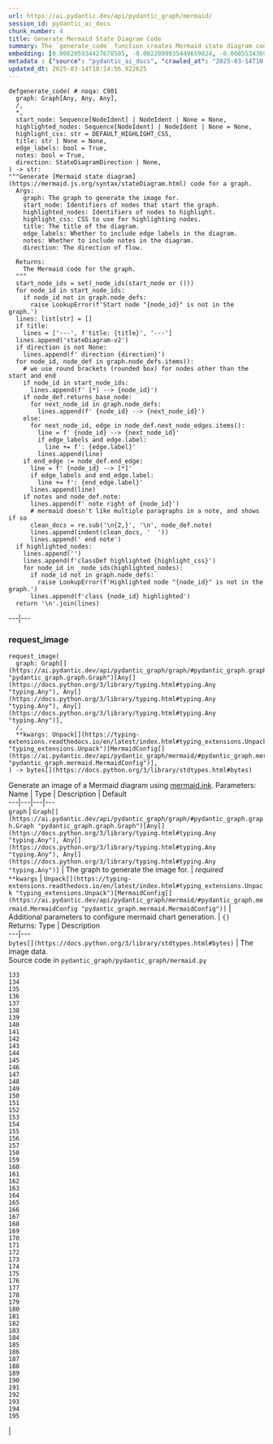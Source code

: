 ```yaml
---
url: https://ai.pydantic.dev/api/pydantic_graph/mermaid/
session_id: pydantic_ai_docs
chunk_number: 4
title: Generate Mermaid State Diagram Code
summary: The `generate_code` function creates Mermaid state diagram code from a specified graph. It takes parameters for start nodes, highlighted nodes, CSS styles for highlighting, diagram title, edge labels, notes, and the direction of flow, returning a string of the generated code.
embedding: [0.008205934427678585, -0.0022099935449659824, -0.00855343695729971, -0.026385799050331116, 0.011656573042273521, 0.016448449343442917, -0.03923729434609413, -0.02021610736846924, -0.04316345974802971, 0.04430960863828659, -0.002834888407960534, -0.035945165902376175, 0.027653878554701805, -0.0640379935503006, 0.03792044147849083, 0.013034389354288578, -0.007206103298813105, -0.013924484141170979, -0.021691467612981796, 0.03301882743835449, 0.08023038506507874, -0.00017127449973486364, 0.03757903724908829, -0.01161999348551035, 5.1582392188720405e-05, 0.016509413719177246, 0.01441220659762621, 0.0008573250961489975, 0.014131765812635422, 0.020594092085957527, -0.038798343390226364, -0.026385799050331116, 0.001839629141613841, -0.04889420419931412, -0.04226117581129074, 0.026654046028852463, -0.02723931334912777, -0.0147536126896739, -0.042456261813640594, 0.021228130906820297, -0.009400855749845505, -0.06447694450616837, 0.03204338252544403, 0.0026260819286108017, -0.04562646150588989, 0.02231331542134285, -0.05511266738176346, 0.034360066056251526, 0.06023375689983368, 0.007693825755268335, -0.03326268866658211, 0.034677084535360336, -0.012729562819004059, 0.019069958478212357, -0.0648183524608612, -0.03543305769562721, -0.04801630228757858, 0.012418639846146107, -0.028800027444958687, 0.013863518834114075, 0.05735619366168976, 0.023654552176594734, -0.004837599582970142, 0.038822729140520096, -0.032262858003377914, 0.06998821347951889, -0.023800868541002274, 0.0216548889875412, 0.005468591116368771, -0.019277241080999374, 0.04362679645419121, 0.04762612283229828, 0.0006012706435285509, -0.06633029133081436, -0.008346155285835266, -0.036408502608537674, -0.006370877847075462, 0.04428522288799286, -0.027775809168815613, -0.05706355720758438, 0.007480447180569172, 0.0001979468361241743, 0.0028028814122080803, -0.006608643103390932, -0.015119404532015324, -0.015338880009949207, -0.032092154026031494, -0.03328707441687584, -0.022532789036631584, -0.008577823638916016, -0.008401024155318737, -0.04140765964984894, -0.056039340794086456, 0.02332533895969391, 0.03094600699841976, 0.049308765679597855, -0.004941240884363651, 0.008785105310380459, -0.01314412709325552, 0.003013212000951171, -0.01044945977628231, -0.019008992239832878, -0.03777412325143814, 0.009205766022205353, 0.0554540753364563, -0.013522112742066383, -0.014704840257763863, 0.035628143697977066, -0.00014050606114324182, -0.0026443717069923878, -0.0636478140950203, 0.006395264063030481, 0.032116539776325226, 0.01946013607084751, 0.011211525648832321, -0.039944492280483246, -0.02694668062031269, 0.009699585847556591, 0.026507729664444923, -0.028483007103204727, -0.04211485758423805, -0.013253864832222462, 0.014217117801308632, 0.00016098660125862807, 0.034530770033597946, 0.007334130350500345, -0.026337027549743652, 0.027019839733839035, 0.008907035924494267, 0.017411701381206512, -0.008882650174200535, 0.016021691262722015, 0.007248778827488422, -0.07140260934829712, 0.005934976041316986, -0.0032433560118079185, -0.042626965790987015, -0.01943575032055378, -0.0032220182474702597, 0.060184985399246216, 0.06837872415781021, 0.026239482685923576, 0.013180706650018692, 0.017631176859140396, 0.007175620645284653, 0.014960894361138344, -0.03831062093377113, 0.04450469836592674, -0.06008743867278099, -0.023459462448954582, 0.02584930509328842, 0.006626932416111231, -0.004325490910559893, -0.007334130350500345, 0.038017984479665756, -0.05374704301357269, 0.026215096935629845, -0.00977274402976036, 0.0027876400854438543, -0.005508218426257372, -0.02994617447257042, 0.03182390704751015, -0.044065747410058975, -0.016143621876835823, -0.011534642428159714, 0.015875374898314476, -0.026702819392085075, 0.011376132257282734, -0.022703493013978004, 0.005233874544501305, 0.02317902259528637, -0.020606284961104393, 0.009602040983736515, 0.00395969906821847, 0.014217117801308632, -0.024459294974803925, -0.03414059057831764, -0.035140421241521835, 0.018667588010430336, -0.014717033132910728, -0.023654552176594734, -0.012863687239587307, -0.08286409080028534, 0.039944492280483246, -0.0658913403749466, -0.005767321214079857, 0.03601832315325737, 0.0026885715778917074, 0.04562646150588989, 0.027385631576180458, -0.043407320976257324, 0.0004884848021902144, 0.013900097459554672, -0.04713840037584305, 0.005096702370792627, -0.0171312615275383, 0.11637064069509506, -0.024886051192879677, 0.018374953418970108, 0.03423813357949257, -0.004858937580138445, 0.017899423837661743, 0.03728640079498291, -0.016850819811224937, 0.0063586849719285965, 0.006657415069639683, -0.027678264304995537, -0.056380745023489, 0.02197190932929516, 0.003005591221153736, 0.044065747410058975, 0.0057094041258096695, 0.014387819916009903, -0.03457954153418541, -0.01575344428420067, 0.0050113508477807045, -0.025898076593875885, 0.007998652756214142, 0.03575007617473602, 0.01203455775976181, -0.054917577654123306, 0.06906154006719589, 0.025117719545960426, -0.020277071744203568, 0.04123695567250252, 0.015668092295527458, 0.025264037773013115, -0.06715942174196243, -0.018301794305443764, 0.04335854947566986, -0.0032738386653363705, -0.011491966433823109, -0.013668429106473923, -0.04460224136710167, -0.0037432718090713024, -0.025605443865060806, 0.013692815788090229, -0.0010691796196624637, -0.007407288998365402, -0.0009701109956949949, 0.010486038401722908, 0.012692984193563461, -0.000540305336471647, -0.011540738865733147, -0.00024976738495752215, 0.008065714500844479, -0.03584761917591095, 0.010693321004509926, -0.019326012581586838, 0.022557176649570465, -0.003490265691652894, 0.022679107263684273, 0.009303310886025429, -0.006328202318400145, -0.010589679703116417, 0.014387819916009903, -0.024178853258490562, -0.0041761258617043495, -0.014570716768503189, 0.0026352268178015947, 0.0017176984110847116, 0.0026184613816440105, -0.08710727840662003, -0.013424567878246307, -0.006511098239570856, 0.02789773978292942, -0.009504496119916439, 0.0006431843503378332, -0.024678770452737808, -0.04148081690073013, 0.009778840467333794, -0.0016872157575562596, 0.019082151353359222, -0.009498399682343006, -0.027214927598834038, -0.022154804319143295, -0.0039231195114552975, 0.034677084535360336, 0.01814328506588936, -0.010626259259879589, 0.02675159089267254, 0.013058776035904884, 0.019228467717766762, 0.06428185850381851, -0.013034389354288578, 0.027214927598834038, 0.001290941028855741, 0.0004900089115835726, 0.015729058533906937, -0.06320886313915253, 0.0784258171916008, -0.0036914513912051916, -0.00358476210385561, 0.0063342987559735775, -0.0038773957639932632, -0.007462157867848873, 0.015009666793048382, 0.0748654380440712, 0.0227766502648592, 0.013729394413530827, 0.004227946512401104, -0.03665236383676529, -0.012839300557971, 0.010607969015836716, -0.030848462134599686, 0.01721661165356636, -0.004560207482427359, -0.007547508925199509, 0.04028589650988579, -0.006754959933459759, -0.03233601525425911, -0.044382769614458084, 0.0012939893640577793, -0.009888578206300735, 0.030507056042551994, 0.0033744315151125193, 0.04082239046692848, 0.012632018886506557, -0.013400182127952576, -0.08349812775850296, 0.006553774233907461, -0.020569706335663795, 0.043090302497148514, 0.00076663913205266, -0.06745205074548721, -0.009937350638210773, -0.04274889826774597, -0.014765805564820766, 0.005349708721041679, -0.01819205842912197, 0.011717538349330425, -0.01643625646829605, 0.006761056371033192, 0.01079696137458086, 0.04889420419931412, -0.0486503429710865, -0.023678937926888466, 0.013241671957075596, 0.014607295393943787, 0.03853009641170502, -0.008437602780759335, -0.02009417675435543, 0.0007312030647881329, -0.02743440307676792, -0.03843254968523979, 0.018984606489539146, 0.0017893327167257667, 0.026239482685923576, 0.0441632941365242, -0.05062561854720116, 0.0011766310781240463, 0.03501849249005318, 0.053308092057704926, 0.015070632100105286, 0.007321937475353479, 0.014192731119692326, 0.02565421536564827, 0.009730068035423756, -0.0008443699916824698, 0.01626555249094963, -0.05877058953046799, 0.017716528847813606, -0.04762612283229828, -0.015253528021275997, -0.028604937717318535, -0.005157667677849531, -0.020447775721549988, 0.017570210620760918, 0.05462494492530823, -0.002937005367130041, 0.0044108424335718155, 0.05301545932888985, 0.008888746611773968, 0.02334972470998764, -0.016338711604475975, -0.022496210411190987, -0.005322274286299944, -0.015241335146129131, 0.017436087131500244, 0.0748654380440712, -0.02743440307676792, -0.02352042868733406, 0.008760719560086727, 0.026361413300037384, -0.020374616608023643, -0.006913469638675451, 0.052283875644207, -0.0220816470682621, -0.026995452120900154, 0.015790022909641266, 0.010705513879656792, -0.03462831303477287, -0.010425073094666004, 0.01118713989853859, -0.00685860076919198, 0.048528410494327545, -0.013668429106473923, -0.017204418778419495, 0.020752601325511932, 0.03253110498189926, 0.021484186872839928, 0.010382397100329399, 0.05838041007518768, -0.018472498282790184, 0.008577823638916016, -0.005874010734260082, 0.05930708348751068, -0.009656909853219986, -0.01410738006234169, 0.015277914702892303, -0.03233601525425911, -0.014802385121583939, -0.005910589825361967, -0.05516143888235092, -0.003560375887900591, -0.06911031156778336, 0.0053436122834682465, -0.02184997871518135, 0.00431939447298646, 0.010028798133134842, -0.03543305769562721, -0.04704085737466812, -0.008029134944081306, -0.014851156622171402, -0.020399002358317375, 0.03297005593776703, 0.00896800123155117, -0.014558522962033749, 0.05374704301357269, -0.06359904259443283, 0.014643874950706959, 0.0003473119286354631, 0.018618814647197723, 0.02222796343266964, 0.04084677994251251, -0.03123863972723484, -0.026873521506786346, 0.01655818708240986, 0.009730068035423756, -0.041212569922208786, -0.014582909643650055, -0.03128741309046745, 0.003843864658847451, 0.0047522480599582195, -0.028775639832019806, 0.00288213649764657, 0.024739734828472137, -0.01658257283270359, -0.022874195128679276, -0.0554540753364563, -0.0073158410377800465, 0.0045906901359558105, -0.03504287824034691, -0.026532115414738655, 0.008431506343185902, -0.013266057707369328, 0.052527736872434616, 0.0009121939074248075, -0.0005094415973871946, -0.049820877611637115, 0.0211915522813797, 0.03596955165266991, -0.0022907727397978306, 0.024544646963477135, -0.020716022700071335, -0.030507056042551994, -0.016765467822551727, 0.0030863704159855843, 0.03409181907773018, -0.01410738006234169, 0.006608643103390932, -0.017655562609434128, 0.03709131479263306, 0.01299781072884798, 0.03187267854809761, -0.019996631890535355, -0.002615413162857294, -0.00222371076233685, 0.029531611129641533, 0.029360907152295113, -0.034969720989465714, -0.02662966027855873, 0.0019326013280078769, -0.00497477175667882, -0.004331587348133326, 0.07745036482810974, 0.006230657920241356, -0.06262359768152237, 0.010144632309675217, 0.005904493387788534, 0.008748526684939861, 0.008358348160982132, 0.009163090959191322, -0.01211990974843502, 0.018350567668676376, -0.030165649950504303, -0.0536007285118103, -0.032579876482486725, -0.00744996452704072, -0.04769928380846977, -0.010510425083339214, -0.04879665747284889, 0.011382228694856167, 0.03094600699841976, 0.007328033912926912, -0.09593506157398224, 0.012095523998141289, 0.024373942986130714, 0.023703323677182198, 0.03648165985941887, -0.0299705620855093, 0.012235743924975395, 0.0460166372358799, 0.007017110474407673, -0.022813230752944946, 0.0014204924227669835, -0.0009076215210370719, 0.013619656674563885, -0.023227794095873833, 0.013010003603994846, -0.036408502608537674, -0.017606791108846664, 0.005831334739923477, 0.0013663857243955135, -0.02709299698472023, -0.014363434165716171, 0.024898245930671692, -0.07267068326473236, -0.022496210411190987, -0.018301794305443764, 0.054137222468853, 0.009291118010878563, -0.03679867833852768, 0.04062730446457863, -0.06330640614032745, -0.024117888882756233, -0.0026245578192174435, 0.00912651140242815, -0.03075091727077961, -0.0010082143126055598, 0.019557680934667587, 0.009565462358295918, 0.0025788338389247656, -0.021496379747986794, -0.006547677330672741, 0.012558859772980213, 0.011894337832927704, -0.014119572937488556, 0.011053016409277916, 0.008059618063271046, 0.013863518834114075, 0.005654535256326199, -0.008510761894285679, -0.03853009641170502, -0.024800701066851616, 0.01992347277700901, -0.009492303244769573, -0.003539038123562932, 0.0020103321876376867, 0.009809323586523533, 0.023630166426301003, 0.004288911819458008, 0.02965354174375534, 0.011321263387799263, -0.029117045924067497, 0.06764714419841766, 0.013485533185303211, -0.0034872174728661776, -0.02144760638475418, 0.02850739285349846, 0.005779514089226723, -0.025556670501828194, 0.02931213565170765, -0.013400182127952576, 0.0024035584647208452, -0.024776313453912735, -0.004419987089931965, -0.014131765812635422, 0.0025178685318678617, 0.00540457759052515, -0.05847795307636261, -0.021667081862688065, 0.007846239022910595, -0.017692141234874725, -0.06042884662747383, 0.041968539357185364, -0.005462494678795338, -0.004584593698382378, 0.009577655233442783, 0.010101957246661186, -0.04667506366968155, 0.013741587288677692, -0.020972076803445816, 0.028800027444958687, 0.00979103334248066, -0.006657415069639683, 0.007895011454820633, -0.009595944546163082, -0.05784391611814499, -0.014448785223066807, 0.03592078015208244, -0.01583879627287388, -0.04608979821205139, 0.046431202441453934, 0.010516521520912647, 0.0014852681197226048, 0.038188688457012177, -0.0018823049031198025, -0.04038344323635101, 0.007431675214320421, -0.0675983726978302, 0.022276734933257103, 0.006316009443253279, -0.0011027106083929539, -0.01441220659762621, 0.013473340310156345, -0.010120246559381485, 0.05740496516227722, 0.022849809378385544, -0.022996125742793083, 0.019167503342032433, 0.005383239593356848, 0.01079696137458086, -0.023934992030262947, -0.011254201643168926, 0.008205934427678585, -0.007547508925199509, -0.001361813279800117, -0.025556670501828194, -0.013387988321483135, -0.05062561854720116, 0.0002939672558568418, 0.034189362078905106, -0.0008283665520139039, -0.015229142270982265, 0.007382902782410383, -0.002952246693894267, 0.02755633369088173, -0.009547172114253044, -0.0067488630302250385, 0.01154683530330658, 0.01753363199532032, -0.01191872451454401, 0.0039901817217469215, -0.007346323691308498, 0.005544797517359257, 0.0034567348193377256, 0.010327528230845928, -0.004234042949974537, 0.002120069693773985, -0.025727374479174614, 0.016570379957556725, 0.0005060123512521386, -0.010924989357590675, 0.013595270924270153, -0.01163218729197979, 0.023227794095873833, 0.0013397133443504572, -0.05116211250424385, 0.006986627820879221, -0.030848462134599686, 0.05223510414361954, -0.03394550085067749, -0.0166679248213768, -0.024349557235836983, 0.057746369391679764, 0.0068037318997085094, -0.016619151458144188, -0.008230321109294891, 0.0003139715117868036, 0.01299781072884798, 0.054771263152360916, 0.0162045881152153, 0.009614233858883381, -0.010406783781945705, 0.005770369432866573, -0.004740055184811354, -0.014509751461446285, 0.0013557167258113623, 0.016594765707850456, 0.0033226110972464085, 0.028897570446133614, -0.05599056929349899, 0.028483007103204727, 0.052040014415979385, -0.02531280927360058, 0.010260466486215591, 0.027970898896455765, -0.008205934427678585, 0.0033774799667298794, -0.017326349392533302, 0.030628986656665802, -0.008602209389209747, 0.004557159263640642, 0.014607295393943787, 0.02692229487001896, -0.009467917494475842, 0.03996887803077698, -0.010114150121808052, -0.08057179301977158, -0.0006462326273322105, -0.0011255725985392928, -0.018387146294116974, 0.037066925317049026, 0.019252855330705643, -0.027117382735013962, -0.008583920076489449, 0.01981373503804207, 0.01744828000664711, -0.01891144923865795, 0.012949038296937943, -0.015460810624063015, -0.039432380348443985, 0.01744828000664711, 0.007614571135491133, 0.0034933139104396105, 0.03821307420730591, -0.0015744299162179232, -0.004554111044853926, 0.0009411524515599012, -0.006376974750310183, -0.004557159263640642, -0.0617944672703743, -0.017814071848988533, 0.0013602891704067588, 0.012412543408572674, 0.01196139957755804, -0.019764963537454605, -0.009797129780054092, -0.027946511283516884, -0.049333155155181885, 0.024349557235836983, 0.010211694985628128, 0.008401024155318737, -0.012546666897833347, -0.0035116036888211966, 0.002600171836093068, -0.00460593169555068, -0.008340058848261833, -0.011461484245955944, -0.04845525324344635, 0.018582236021757126, 0.008327865041792393, -0.04506557807326317, -0.00912651140242815, -0.01848469115793705, -0.03484778851270676, -0.00693785585463047, 0.00038274802500382066, 0.020277071744203568, 0.0023776483722031116, 0.00853514764457941, -0.006248947232961655, -0.019850315526127815, 0.013826939277350903, 0.028873184695839882, 0.012522281147539616, -0.026897909119725227, -0.0007616857183165848, 0.0625748261809349, -0.02867809683084488, 0.006706187501549721, -0.016424063593149185, 0.006608643103390932, 0.016363097354769707, -0.03231162950396538, 0.03792044147849083, 0.024434909224510193, -0.008919229730963707, -0.027605107054114342, -0.012327191419899464, -0.02343507669866085, -0.000293776742182672, 0.025410354137420654, 0.030653372406959534, 0.0025483511853963137, 0.018045740202069283, -0.005395432468503714, -0.001409061485901475, 0.026702819392085075, -0.034994106739759445, 0.026678433641791344, 0.007157330866903067, 0.04587032273411751, 0.03679867833852768, 0.02645895816385746, -0.03153127431869507, -0.02965354174375534, -0.010339722037315369, -0.02311805635690689, -0.06428185850381851, -0.028897570446133614, 0.01569247804582119, -0.0003015879192389548, -0.0133026372641325, -0.009797129780054092, 0.01793600246310234, -0.08257145434617996, -0.006160547491163015, 0.034481994807720184, 0.005581377074122429, 0.03428690880537033, -0.02948283776640892, -0.003514651907607913, -0.002834888407960534, 0.006529388017952442, -0.03260426223278046, -0.0250201765447855, -0.006767152808606625, 0.027824580669403076, 0.017838459461927414, 0.038505710661411285, -0.018874868750572205, -0.014278083108365536, -0.004288911819458008, 0.011455387808382511, 0.004990013316273689, -0.032092154026031494, 0.0069012767635285854, 0.024056922644376755, 0.00490161357447505, 0.04735787585377693, -0.033409006893634796, 0.009547172114253044, 0.012839300557971, 0.0027830677572637796, 0.02352042868733406, 0.008516858331859112, 0.0010989002184942365, 0.013217286206781864, 0.012619825080037117, 0.0027190542314201593, 0.007535316050052643, 0.02389841340482235, 0.023886220529675484, 0.02677597664296627, 0.026093166321516037, -0.01675327494740486, -0.04094432294368744, -0.004548014607280493, 0.017375122755765915, -0.0019066910026594996, 0.01315632089972496, -0.020447775721549988, 0.020545320585370064, -0.038798343390226364, -0.006364781409502029, -0.04611418396234512, 0.00474310340359807, 0.010516521520912647, -0.011577318422496319, 0.015277914702892303, 0.0034475899301469326, -0.04718717187643051, -0.03670113533735275, -0.038993433117866516, 0.02643457241356373, 0.005075364373624325, 0.027922125533223152, 0.03182390704751015, -0.030336353927850723, 0.008108390495181084, -0.038798343390226364, -0.017631176859140396, -0.015412038192152977, 0.0013755304971709847, -0.019911279901862144, 0.0018975462298840284, -0.0015287059359252453, -0.0035725689958781004, -0.0270686112344265, -0.011053016409277916, -0.010327528230845928, 0.034677084535360336, -0.0028440330643206835, 0.027019839733839035, -0.01750924624502659, -0.03411620482802391, -0.014570716768503189, 0.027361243963241577, 0.0200697910040617, -0.017436087131500244, -0.014692647382616997, 0.027458788827061653, 0.0034933139104396105, -0.03238479048013687, 0.026580888777971268, -0.028800027444958687, -0.010425073094666004, -0.012186971493065357, -0.017582403495907784, -0.012040655128657818, -0.03218970075249672, -0.01315632089972496, 0.03421374782919884, 0.0427732840180397, -0.021606117486953735, 0.005032688844949007, 0.03223847225308418, 0.006142258178442717, -0.03892027214169502, -0.02174024097621441, 0.04526066780090332, 0.012004075571894646, -0.01425369642674923, -0.03765219449996948, -0.008370541036128998, -0.006480615586042404, 0.027044225484132767, 0.01098595466464758, -5.429725570138544e-05, -0.01989908702671528, -0.009864192456007004, 0.025556670501828194, 0.01776530034840107, -0.014448785223066807, -0.00023871741723269224, 0.005666728597134352, -0.012113813310861588, 0.025556670501828194, 0.011973592452704906, 0.0013359030708670616, 0.006736670155078173, 0.020033210515975952, 0.018265215680003166, -0.011930917389690876, 0.019472328945994377, -0.014582909643650055, -0.002354786265641451, -0.03189706429839134, 0.01618020050227642, 0.02064286358654499, -0.02565421536564827, 0.03414059057831764, 0.03553060069680214, -0.024203240871429443, -0.014156152494251728, -0.01433904841542244, -0.0022496210876852274, 0.0423831045627594, -0.010601872578263283, -0.019094344228506088, -0.017521439120173454, 0.0009640144417062402, 0.00863878894597292, -0.0069012767635285854, 0.013802553527057171, 0.001282558310776949, 0.02945845201611519, 0.020313652232289314, -0.006864697206765413, -0.01124200876802206, 0.05579547956585884, -0.0054259151220321655, -0.019472328945994377, -0.027824580669403076, -0.04282205551862717, 0.005727693904191256, 0.005279598291963339, -0.03460392728447914, -0.017497053369879723, -0.03350654989480972, -0.005776465870440006, -0.01814328506588936, 0.0012802721466869116, -0.04348048195242882, 0.03475024551153183, -0.01322947908192873, 0.00855343695729971, 0.024117888882756233, 0.008157162927091122, 0.010924989357590675, 0.009656909853219986, 0.06764714419841766, -0.006285526789724827, -0.013241671957075596, 0.022532789036631584, -0.020313652232289314, 0.016082657501101494, -0.007699922658503056, 0.07164646685123444, 0.040407828986644745, -0.039773788303136826, 0.04923560842871666, -0.0011217622086405754, -0.017411701381206512, 0.028921958059072495, -0.017923809587955475, 0.023386305198073387, -0.009681295603513718, 0.00860830582678318, 0.024812893941998482, -0.014875543303787708, 0.020484354346990585, 0.03343339264392853, -0.015960726886987686, -0.009102125652134418, 0.023069284856319427, 0.012180875055491924, 0.006370877847075462, -0.032116539776325226, -0.0036060998681932688, 0.024666577577590942, -0.038969047367572784, 0.0067488630302250385, -0.0030101637821644545, 0.05335686728358269, -0.02305709198117256, -0.04394381865859032, 0.020630670711398125, 0.01466826070100069, -0.023934992030262947, 0.009467917494475842, 0.00883997417986393, -0.0007292978698387742, -0.01466826070100069, -0.032092154026031494, -0.011193236336112022, -0.04543137177824974, -0.006541580893099308, 0.020118562504649162, -0.051064569503068924, 0.0055478462018072605, 0.001338951289653778, 0.013753781095147133, -0.024434909224510193, 0.0038316715508699417, 0.01513159740716219, 0.006559870671480894, -0.035286739468574524, -0.02269130013883114, 0.02121593803167343, 0.0021185455843806267, 0.022130418568849564, -0.022813230752944946, 0.010553100146353245, -0.018496884033083916, 0.02087453193962574, 0.011071305721998215, -0.009236249141395092, -0.00812058337032795, -0.013826939277350903, -0.0031244736164808273, 0.016046077013015747, 0.036920610815286636, -0.008474182337522507, -0.02087453193962574, -0.044894877821207047, 0.028873184695839882, 0.01219306793063879, -0.018984606489539146, -0.0025178685318678617, -0.02104523591697216, 0.030872847884893417, -0.007364613004028797, -0.002778495429083705, 0.030482670292258263, 0.008577823638916016, -0.0077060190960764885, 0.0027967849746346474, -0.0401395820081234, -0.0026718061417341232, 0.0043620700016617775, -0.014460979029536247, -0.005047930404543877, 0.020338037982583046, 0.05033298581838608, 0.01946013607084751, 0.03794482722878456, 0.0019828977528959513, 0.00010849925456568599, 0.02237427979707718, -0.022325508296489716, -0.04113941267132759, -0.0328725129365921, -0.010742093436419964, -0.013083161786198616, 0.0027358196675777435, 0.02144760638475418, 0.029434066265821457, 0.03279935196042061, 0.007029303815215826, -0.005200343672186136, -0.024312978610396385, -0.02375209704041481, -0.016948364675045013, 0.0012391204945743084, 0.031311798840761185, -0.02631264179944992, 0.001463930238969624, -0.02199629507958889, 0.0033927212934941053, -0.00482235848903656, -0.01474141888320446, -0.005489929113537073, 0.013131934218108654, -0.013765973970293999, -0.013729394413530827, 0.01822863705456257, -0.010400687344372272, -0.013339216820895672, -0.014217117801308632, 0.007047593127936125, 0.021094007417559624, -0.022423051297664642, 0.01265640463680029, 0.04045660048723221, 0.012473508715629578, 0.024861665442585945, -0.011784600093960762, -0.021325675770640373, 0.03889588639140129, 0.03158004581928253, -0.030555829405784607, -0.004612028133124113, -0.03255549073219299, 0.029994947835803032, -0.030555829405784607, 0.02089891955256462, 0.02495921030640602, 0.006590353325009346, -0.004227946512401104, 0.008699754253029823, -0.007328033912926912, 0.0032159218098968267, 0.02493482455611229, -0.023630166426301003, -0.028434235602617264, 0.028653709217905998, 0.008138872683048248, -0.008413217030465603, 0.01592414639890194, 0.0020621526055037975, -0.0468701533973217, -0.030068105086684227, 0.023398498073220253, -0.03206776827573776, -0.012467412278056145, -0.0010775623377412558, -0.044212065637111664, 0.015180369839072227, 0.006907373201102018, -0.018265215680003166, -0.0295072253793478, -0.00244318600744009, 0.024629997089505196, 0.015119404532015324, 0.059843577444553375, 0.033091988414525986, -0.00921186339110136, 0.020459968596696854, 0.031043551862239838, 0.026263868436217308, -0.01131516695022583, 0.031775135546922684, 0.01219306793063879, -0.041188184171915054, -0.005816093645989895, -0.028117215260863304, 0.025556670501828194, -0.0050357370637357235, 0.03728640079498291, -0.027531947940587997, -0.0033439488615840673, 0.005508218426257372, 0.01211990974843502, 0.028751254081726074, 0.04940631240606308, 0.021703660488128662, 0.01603388413786888, 0.03165320307016373, 0.016168007627129555, 0.023825254291296005, 0.0072670686058700085, 0.014131765812635422, 0.03740833327174187, 0.02692229487001896, 0.015533968806266785, -0.015034052543342113, 0.017094681039452553, -0.013180706650018692, -0.016277745366096497, -0.015680285170674324, 0.006968338508158922, -0.010662837885320187, -0.008888746611773968, 0.025751760229468346, 0.019947858527302742, -0.0033439488615840673, -0.0030375979840755463, 0.005947168916463852, 0.006761056371033192, -0.026044392958283424, 0.01920408196747303, 0.007279261481016874, 0.004837599582970142, -0.0011164278257638216, 0.01935039833188057, 0.022264542058110237, -0.00773650174960494, -0.006657415069639683, -0.0027266747783869505, -0.019557680934667587, -0.002699240343645215, 0.050771936774253845, 0.016606958582997322, 0.01954548805952072, -0.020399002358317375, 0.0147536126896739, 0.017289770767092705, 0.003116853069514036, -0.018691973760724068, -0.02430078387260437, 0.01791161671280861, -0.013058776035904884, -0.004657751880586147, 0.01387571170926094, -0.016606958582997322, -0.008230321109294891, 0.0073158410377800465, 0.024252012372016907, -0.0019447943195700645, 0.008681464940309525, 0.021118393167853355, -0.00035150328767485917, 0.0036335343029350042, 0.03126302734017372, -0.03813991695642471, -0.027922125533223152, -0.01561931986361742, 0.019362591207027435, -0.022666914388537407, -0.015107211656868458, 0.019216274842619896, -0.01603388413786888, 0.0031549562700092793, 0.015180369839072227, 0.031189868226647377, 0.0013244720175862312, -0.03350654989480972, 0.014863350428640842, -0.02804405614733696, 0.025629829615354538, 0.0017116019735112786, 0.017862845212221146, 0.017753107473254204, 0.016716696321964264, 0.029092660173773766, 0.014619488269090652, 0.004764441400766373, 0.04511435329914093, -0.008992387913167477, -0.0009403903968632221, -0.008303479291498661, -0.022996125742793083, -0.034189362078905106, -0.0025056754238903522, 0.011845565401017666, 0.000598603452090174, -0.043919432908296585, -0.029434066265821457, 0.015009666793048382, 0.006285526789724827, -0.007559702266007662, -0.014448785223066807, -0.03494533151388168, -0.04387065768241882, 0.01859442889690399, 0.01013243943452835, -0.0030741773080080748, -0.0315556600689888, 0.01322947908192873, -0.0008397975470870733, -0.009839805774390697, -0.021033043041825294, 0.012863687239587307, -0.02662966027855873, -0.0017131260829046369, -0.00082150794332847, 0.002581882057711482, -0.005355805158615112, 0.0026641853619366884, 0.017350735142827034, 0.00026824750239029527, 0.005645390599966049, -0.05062561854720116, 0.01704590953886509, -0.029360907152295113, 0.031189868226647377, -0.006761056371033192, -0.014473171904683113, 0.03377479687333107, 0.030628986656665802, 0.0005578328855335712, 0.009510593488812447, -0.028458621352910995, 0.026190709322690964, -0.005453349556773901, -0.014302468858659267, -0.012339385226368904, 0.00744996452704072, -0.015741251409053802, -0.04445592686533928, 0.0021795108914375305, -0.0010463176295161247, -0.013583078049123287, -0.022727878764271736, -0.012741755694150925, 0.025068948045372963, -0.007346323691308498, -0.06252605468034744, 0.01865539327263832, -0.001448688912205398, -0.02855616621673107, 0.005989844910800457, -0.0003848437045235187, -0.021776819601655006, -0.02516649290919304, -0.010784768499433994, 0.01958206668496132, 0.03575007617473602, -0.01696055755019188, -0.012619825080037117, 0.00035893343738280237, -0.01689959317445755, -0.004444373305886984, 0.01926504820585251, 0.005867913831025362, -0.029873017221689224, 0.025678601115942, 0.016168007627129555, 0.01098595466464758, -0.008931422606110573, -0.00015784308197908103, -0.011491966433823109, 0.00034921709448099136, -0.04396820440888405, 0.0347258597612381, -0.025239650160074234, -0.026385799050331116, -0.013656236231327057, -0.0048071169294416904, 0.026824750006198883, 0.0006679515354335308, 0.022032873705029488, 0.005666728597134352, 0.028263531625270844, 0.010662837885320187, -0.0030619842000305653, 0.00744996452704072, 0.022240156307816505, -0.018179863691329956, 0.007309744134545326, -0.021203745156526566, 0.013278251513838768, 0.01160170417279005, -0.009705682285130024, 0.019313819706439972, -0.012546666897833347, 0.011199332773685455, 0.03460392728447914, 0.005358853377401829, -0.00021776057837996632, -0.019947858527302742, 0.001268079038709402, 0.027970898896455765, 0.0202648788690567, -0.0207282155752182, -0.02594684809446335, 0.016533799469470978, 0.00554174929857254, -0.02464218996465206, -0.0013046582462266088, 0.030628986656665802, -0.01975277066230774, -0.0216183103621006, 0.005794755648821592, 0.03428690880537033, -0.02709299698472023, -0.04545575752854347, 0.016863012686371803, 0.020435582846403122, -0.02309367060661316, -0.0014654543483629823, -0.013741587288677692, 0.053454410284757614, 0.0017573259538039565, 0.01379035972058773, 0.026532115414738655, 0.01409518625587225, 0.00037684201379306614, -0.019533295184373856, 0.01655818708240986, 0.011650476604700089, -0.0001222164573846385, 0.0031671493779867887, 0.0024950066581368446, 0.016192395240068436, 0.03475024551153183, 0.016533799469470978, 0.0089131323620677, -0.012522281147539616, 0.001675022765994072, 0.060477618128061295, 0.01152854599058628, 0.016606958582997322, -0.021240323781967163, 0.03250671923160553, 0.02121593803167343, -0.007498736958950758, -0.05062561854720116, 0.036262184381484985, -0.010114150121808052, -0.008833877742290497, 0.0037920442409813404, -0.021496379747986794, -0.0191796962171793, 0.01111398171633482, 0.007864529266953468, -0.006160547491163015, -0.0016948364209383726, 0.020825760439038277, -0.002917191479355097, -0.009766647592186928, 0.009760551154613495, -0.0014456406934186816, -0.01943575032055378, 0.03267742320895195, -0.023861834779381752, 0.006026424001902342, 0.00474310340359807, 0.024605611339211464, 0.0031336185056716204, 0.0006088913651183248, -0.01992347277700901, -0.026971066370606422, 0.004996109753847122, 0.01986250840127468, -0.012668597511947155, 0.012888072989881039, 0.013705008663237095, 0.02252059616148472, -0.028019670397043228, 0.02533719502389431, -0.020459968596696854, 0.0037524166982620955, 0.0032738386653363705, -0.02884879894554615, -0.02453245222568512, 0.02260594815015793, 0.011668765917420387, 0.00018584902863949537, -0.007230489514768124, 0.0020941593684256077, -0.007425578311085701, 0.012778335250914097, -0.021374449133872986, 0.01742389425635338, 0.028141601011157036, 0.017399508506059647, -0.018070127815008163, 0.05038175731897354, 0.006056906655430794, -0.001299323863349855, -0.007431675214320421, 0.016253359615802765, 0.02979985810816288, 0.01554616168141365, 0.0017878086073324084, 0.015424231067299843, 0.012973424047231674, 0.021691467612981796, -0.017545824870467186, -0.05511266738176346, -0.0310923233628273, 0.01569247804582119, 0.012290612794458866, -0.0024614755529910326, 0.007980363443493843, 0.02360578067600727, -0.01594853214919567, 0.05008912459015846, -0.039749402552843094, -0.022106032818555832, 0.02692229487001896, 0.05350318178534508, -0.005483832210302353, 0.0047766342759132385, 0.031116709113121033, 0.005072316154837608, -0.01742389425635338, -0.03216531500220299, 0.013753781095147133, 0.003453686600551009, -0.022508403286337852, -0.007102461997419596, -0.018496884033083916, 0.018923642113804817, -0.012095523998141289, 0.043773114681243896, -0.03092162124812603, 0.040700461715459824, 0.02464218996465206, -0.008242513984441757, 0.02504456229507923, -0.028653709217905998, 0.0261419378221035, -0.015460810624063015, 0.013997642323374748, 0.0034506383817642927, -0.010071474127471447, -0.01785065233707428, 0.022118225693702698, 0.010303142480552197, 0.004840647801756859, 0.01721661165356636, 0.018789518624544144, 0.0003722695983015001, -0.010382397100329399, -0.0004766727506648749, -0.0035024587996304035, -0.005697211250662804, -0.032921284437179565, -0.012827107682824135, -0.01618020050227642, -0.0028760398272424936, 0.0006203223601914942, -0.00979103334248066, 0.0059166862629354, -0.0028516538441181183, -0.02024049311876297, -0.013961062766611576, 0.003356141969561577, -0.0057825627736747265, -0.022118225693702698, -0.04923560842871666]
metadata : {"source": "pydantic_ai_docs", "crawled_at": "2025-03-14T10:14:56.921086", "url_path": "/api/pydantic_graph/mermaid/", "chunk_size": 4875}
updated_dt: 2025-03-14T10:14:56.922625
---
```

```
defgenerate_code( # noqa: C901
  graph: Graph[Any, Any, Any],
  /,
  *,
  start_node: Sequence[NodeIdent] | NodeIdent | None = None,
  highlighted_nodes: Sequence[NodeIdent] | NodeIdent | None = None,
  highlight_css: str = DEFAULT_HIGHLIGHT_CSS,
  title: str | None = None,
  edge_labels: bool = True,
  notes: bool = True,
  direction: StateDiagramDirection | None,
) -> str:
"""Generate [Mermaid state diagram](https://mermaid.js.org/syntax/stateDiagram.html) code for a graph.
  Args:
    graph: The graph to generate the image for.
    start_node: Identifiers of nodes that start the graph.
    highlighted_nodes: Identifiers of nodes to highlight.
    highlight_css: CSS to use for highlighting nodes.
    title: The title of the diagram.
    edge_labels: Whether to include edge labels in the diagram.
    notes: Whether to include notes in the diagram.
    direction: The direction of flow.

  Returns:
    The Mermaid code for the graph.
  """
  start_node_ids = set(_node_ids(start_node or ()))
  for node_id in start_node_ids:
    if node_id not in graph.node_defs:
      raise LookupError(f'Start node "{node_id}" is not in the graph.')
  lines: list[str] = []
  if title:
    lines = ['---', f'title: {title}', '---']
  lines.append('stateDiagram-v2')
  if direction is not None:
    lines.append(f' direction {direction}')
  for node_id, node_def in graph.node_defs.items():
    # we use round brackets (rounded box) for nodes other than the start and end
    if node_id in start_node_ids:
      lines.append(f' [*] --> {node_id}')
    if node_def.returns_base_node:
      for next_node_id in graph.node_defs:
        lines.append(f' {node_id} --> {next_node_id}')
    else:
      for next_node_id, edge in node_def.next_node_edges.items():
        line = f' {node_id} --> {next_node_id}'
        if edge_labels and edge.label:
          line += f': {edge.label}'
        lines.append(line)
    if end_edge := node_def.end_edge:
      line = f' {node_id} --> [*]'
      if edge_labels and end_edge.label:
        line += f': {end_edge.label}'
      lines.append(line)
    if notes and node_def.note:
      lines.append(f' note right of {node_id}')
      # mermaid doesn't like multiple paragraphs in a note, and shows if so
      clean_docs = re.sub('\n{2,}', '\n', node_def.note)
      lines.append(indent(clean_docs, '  '))
      lines.append(' end note')
  if highlighted_nodes:
    lines.append('')
    lines.append(f'classDef highlighted {highlight_css}')
    for node_id in _node_ids(highlighted_nodes):
      if node_id not in graph.node_defs:
        raise LookupError(f'Highlighted node "{node_id}" is not in the graph.')
      lines.append(f'class {node_id} highlighted')
  return '\n'.join(lines)

```
  
---|---  
###  request_image
```
request_image(
  graph: Graph[](https://ai.pydantic.dev/api/pydantic_graph/graph/#pydantic_graph.graph.Graph "pydantic_graph.graph.Graph")[Any[](https://docs.python.org/3/library/typing.html#typing.Any "typing.Any"), Any[](https://docs.python.org/3/library/typing.html#typing.Any "typing.Any"), Any[](https://docs.python.org/3/library/typing.html#typing.Any "typing.Any")],
  /,
  **kwargs: Unpack[](https://typing-extensions.readthedocs.io/en/latest/index.html#typing_extensions.Unpack "typing_extensions.Unpack")[MermaidConfig[](https://ai.pydantic.dev/api/pydantic_graph/mermaid/#pydantic_graph.mermaid.MermaidConfig "pydantic_graph.mermaid.MermaidConfig")],
) -> bytes[](https://docs.python.org/3/library/stdtypes.html#bytes)

```

Generate an image of a Mermaid diagram using [mermaid.ink](https://mermaid.ink).
Parameters:
Name | Type | Description | Default  
---|---|---|---  
`graph` |  `Graph[](https://ai.pydantic.dev/api/pydantic_graph/graph/#pydantic_graph.graph.Graph "pydantic_graph.graph.Graph")[Any[](https://docs.python.org/3/library/typing.html#typing.Any "typing.Any"), Any[](https://docs.python.org/3/library/typing.html#typing.Any "typing.Any"), Any[](https://docs.python.org/3/library/typing.html#typing.Any "typing.Any")]` |  The graph to generate the image for. |  _required_  
`**kwargs` |  `Unpack[](https://typing-extensions.readthedocs.io/en/latest/index.html#typing_extensions.Unpack "typing_extensions.Unpack")[MermaidConfig[](https://ai.pydantic.dev/api/pydantic_graph/mermaid/#pydantic_graph.mermaid.MermaidConfig "pydantic_graph.mermaid.MermaidConfig")]` |  Additional parameters to configure mermaid chart generation. |  `{}`  
Returns:
Type | Description  
---|---  
`bytes[](https://docs.python.org/3/library/stdtypes.html#bytes)` |  The image data.  
Source code in `pydantic_graph/pydantic_graph/mermaid.py`
```
133
134
135
136
137
138
139
140
141
142
143
144
145
146
147
148
149
150
151
152
153
154
155
156
157
158
159
160
161
162
163
164
165
166
167
168
169
170
171
172
173
174
175
176
177
178
179
180
181
182
183
184
185
186
187
188
189
190
191
192
193
194
195
```
|